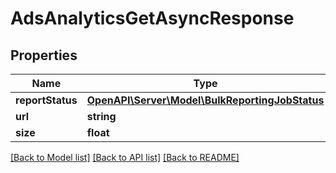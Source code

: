 # AdsAnalyticsGetAsyncResponse

## Properties
Name | Type | Description | Notes
------------ | ------------- | ------------- | -------------
**reportStatus** | [**OpenAPI\Server\Model\BulkReportingJobStatus**](BulkReportingJobStatus.md) |  | [optional] 
**url** | **string** |  | [optional] 
**size** | **float** |  | [optional] 

[[Back to Model list]](../README.md#documentation-for-models) [[Back to API list]](../README.md#documentation-for-api-endpoints) [[Back to README]](../README.md)


